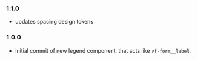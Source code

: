 ### 1.1.0

- updates spacing design tokens

### 1.0.0

- initial commit of new legend component, that acts like `vf-form__label`.
